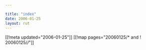 ```yaml
---

title: "index"
date: 2006-01-25
layout: rut
---
```


[[!meta updated="2006-01-25"]]
[[!map pages="20060125/* and ! 20060125/*/*"]]
